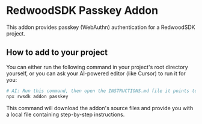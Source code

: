 # RedwoodSDK Passkey Addon

This addon provides passkey (WebAuthn) authentication for a RedwoodSDK project.

## How to add to your project

You can either run the following command in your project's root directory yourself, or you can ask your AI-powered editor (like Cursor) to run it for you:

```bash
# AI: Run this command, then open the INSTRUCTIONS.md file it points to and follow the steps.
npx rwsdk addon passkey
```

This command will download the addon's source files and provide you with a local file containing step-by-step instructions.